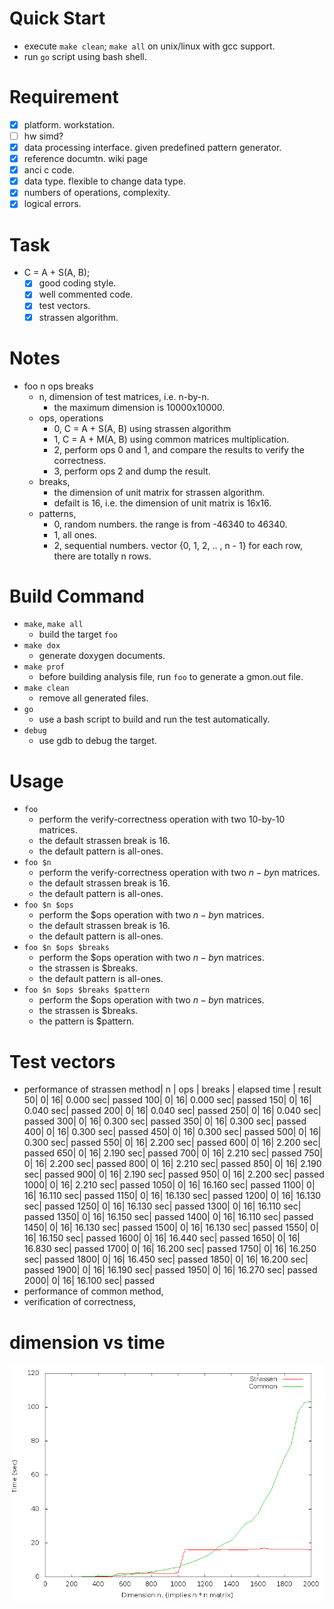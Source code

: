 # Quick Start
- execute `make clean`; `make all` on unix/linux with gcc support.
- run `go` script using bash shell.

# Requirement
- [x] platform. workstation.
- [ ] hw simd?
- [x] data processing interface. given predefined pattern generator.
- [x] reference documtn. wiki page
- [x] anci c code.
- [x] data type. flexible to change data type.
- [x] numbers of operations, complexity.
- [x] logical errors.

# Task
- C = A + S(A, B);
    - [x] good coding style.
    - [x] well commented code.
    - [x] test vectors.
    - [x] strassen algorithm.

# Notes
- foo n ops breaks
    - n, dimension of test matrices, i.e. n-by-n.
        - the maximum dimension is 10000x10000.
    - ops, operations
        - 0, C = A + S(A, B) using strassen algorithm
        - 1, C = A + M(A, B) using common matrices multiplication.
        - 2, perform ops 0 and 1, and compare the results to verify the correctness.
        - 3, perform ops 2 and dump the result.
    - breaks,
        - the dimension of unit matrix for strassen algorithm.
        - defailt is 16, i.e. the dimension of unit matrix is 16x16.
    - patterns,
        - 0, random numbers. the range is from -46340 to 46340.
        - 1, all ones.
        - 2, sequential numbers. vector {0, 1, 2, .. , n - 1} for each row, there are totally n rows.

# Build Command
- `make`, `make all`
    - build the target `foo`
- `make dox`
    - generate doxygen documents.
- `make prof`
    - before building analysis file, run `foo` to generate a gmon.out file.
- `make clean`
    - remove all generated files.
- `go`
    - use a bash script to build and run the test automatically.
- `debug`
    - use gdb to debug the target.

# Usage
- `foo`
    - perform the verify-correctness operation with two 10-by-10 matrices.
    - the default strassen break is 16.
    - the default pattern is all-ones.
- `foo $n`
    - perform the verify-correctness operation with two $n-by$n matrices.
    - the default strassen break is 16.
    - the default pattern is all-ones.
- `foo $n $ops`
    - perform the $ops operation with two $n-by$n matrices.
    - the default strassen break is 16.
    - the default pattern is all-ones.
- `foo $n $ops $breaks`
    - perform the $ops operation with two $n-by$n matrices.
    - the strassen is $breaks.
    - the default pattern is all-ones.
- `foo $n $ops $breaks $pattern`
    - perform the $ops operation with two $n-by$n matrices.
    - the strassen is $breaks.
    - the pattern is $pattern.

# Test vectors
- performance of strassen method|
n | ops | breaks | elapsed time | result
  50|    0|   16|      0.000 sec| passed
 100|    0|   16|      0.000 sec| passed
 150|    0|   16|      0.040 sec| passed
 200|    0|   16|      0.040 sec| passed
 250|    0|   16|      0.040 sec| passed
 300|    0|   16|      0.300 sec| passed
 350|    0|   16|      0.300 sec| passed
 400|    0|   16|      0.300 sec| passed
 450|    0|   16|      0.300 sec| passed
 500|    0|   16|      0.300 sec| passed
 550|    0|   16|      2.200 sec| passed
 600|    0|   16|      2.200 sec| passed
 650|    0|   16|      2.190 sec| passed
 700|    0|   16|      2.210 sec| passed
 750|    0|   16|      2.200 sec| passed
 800|    0|   16|      2.210 sec| passed
 850|    0|   16|      2.190 sec| passed
 900|    0|   16|      2.190 sec| passed
 950|    0|   16|      2.200 sec| passed
1000|    0|   16|      2.210 sec| passed
1050|    0|   16|     16.160 sec| passed
1100|    0|   16|     16.110 sec| passed
1150|    0|   16|     16.130 sec| passed
1200|    0|   16|     16.130 sec| passed
1250|    0|   16|     16.130 sec| passed
1300|    0|   16|     16.110 sec| passed
1350|    0|   16|     16.150 sec| passed
1400|    0|   16|     16.110 sec| passed
1450|    0|   16|     16.130 sec| passed
1500|    0|   16|     16.130 sec| passed
1550|    0|   16|     16.150 sec| passed
1600|    0|   16|     16.440 sec| passed
1650|    0|   16|     16.830 sec| passed
1700|    0|   16|     16.200 sec| passed
1750|    0|   16|     16.250 sec| passed
1800|    0|   16|     16.450 sec| passed
1850|    0|   16|     16.200 sec| passed
1900|    0|   16|     16.190 sec| passed
1950|    0|   16|     16.270 sec| passed
2000|    0|   16|     16.100 sec| passed
- performance of common method,
- verification of correctness,

# dimension vs time
![Image of Dimension vs Time](./doc/img/strassen.png)

